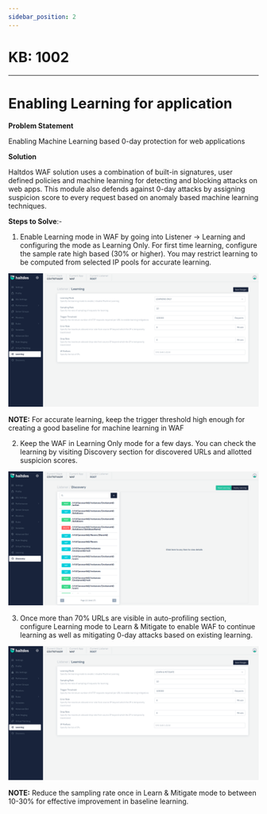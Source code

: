 ```yaml
---
sidebar_position: 2
---
```


# KB: 1002

---


#  Enabling Learning for application

**Problem Statement**

Enabling Machine Learning based 0-day protection for web applications

**Solution**

Haltdos WAF solution uses a combination of built-in signatures, user defined policies and machine learning for detecting and blocking attacks on web apps. This module also defends against 0-day attacks by assigning suspicion score to every request based on anomaly based machine learning techniques. 

**Steps to Solve**:-

1. Enable Learning mode in WAF by going into Listener -> Learning and configuring the mode as Learning Only.  For first time learning, configure the sample rate high based (30% or higher). You may restrict learning to be computed from selected IP pools for accurate learning.

![kb-1002](/img/waf/kb/v2/learning_kb_1002_1.png)

**NOTE:** For accurate learning, keep the trigger threshold high enough for creating a good baseline for machine learning in WAF

2. Keep the WAF in Learning Only mode for a few days. You can check the learning by visiting Discovery section for discovered URLs and allotted suspicion scores.

![kb-1002](/img/waf/kb/v2/discovery_kb_1002_2.png)

3. Once more than 70% URLs are visible in auto-profiling section, configure Learning mode to Learn & Mitigate to enable WAF to continue learning as well as mitigating 0-day attacks based on existing learning.

![kb-1002](/img/waf/kb/v2/learning_kb_1002_3.png)

**NOTE:** Reduce the sampling rate once in Learn & Mitigate mode to between 10-30% for effective improvement in baseline learning.
